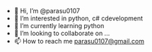 - 👋 Hi, I’m @parasu0107
- 👀 I’m interested in python, c# cdevelopment
- 🌱 I’m currently learning python
- 💞️ I’m looking to collaborate on ...
- 📫 How to reach me parasu0107@gmail.com

<!---
parasu0107/parasu0107 is a ✨ special ✨ repository because its `README.md` (this file) appears on your GitHub profile.
You can click the Preview link to take a look at your changes.
--->
